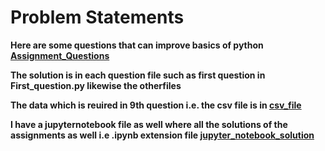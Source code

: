 <h1>Problem Statements</h1>

<b>Here are some questions that can improve basics of python
[Assignment_Questions](https://github.com/Bhujbalabhishek/Python/blob/master/Python_Basics/Assignments/Question.txt)</b>

<b>The solution is in each question file such as first question in First_question.py likewise the otherfiles 
  
The data which is reuired in 9th question i.e. the csv file is in
[csv_file](https://github.com/Bhujbalabhishek/Python/blob/master/Python_Basics/Assignments/data/text.csv)</b>

<b>I have a jupyternotebook file as well where all the solutions of the assignments as well i.e .ipynb extension file
[jupyter_notebook_solution](https://github.com/Bhujbalabhishek/Python/blob/master/Python_Basics/Assignments/assignment.ipynb)</b>
